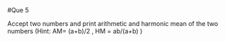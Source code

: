 #Que 5

Accept two numbers and print arithmetic and harmonic mean of the two numbers (Hint: AM=
(a+b)/2 , HM = ab/(a+b) )
